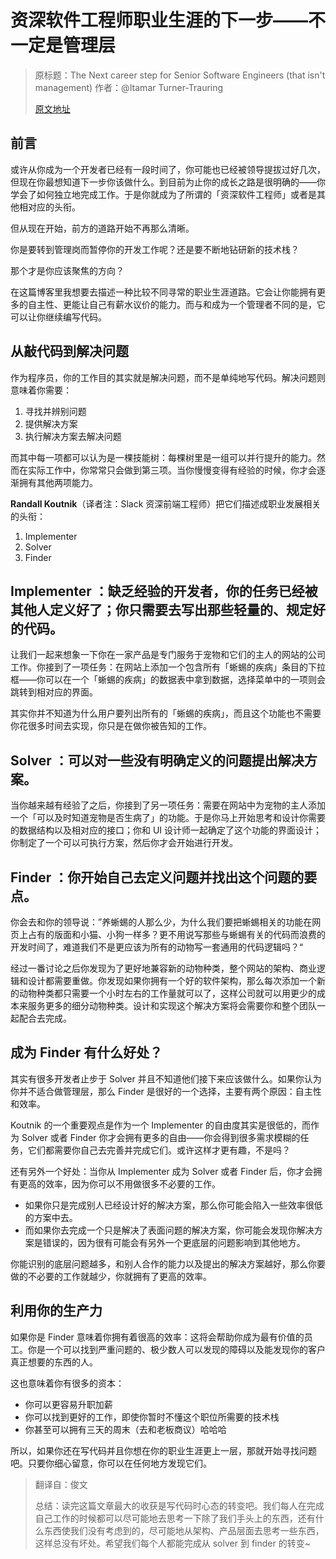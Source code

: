 # 资深软件工程师职业生涯的下一步——不一定是管理层

>原标题：The Next career step for Senior Software Engineers (that isn't management)
>作者：@Itamar Turner-Trauring
>
>[原文地址](https://codewithoutrules.com/2018/10/10/beyond-senior-software-engineer/)

## 前言
或许从你成为一个开发者已经有一段时间了，你可能也已经被领导提拔过好几次，但现在你最想知道下一步你该做什么。到目前为止你的成长之路是很明确的——你学会了如何独立地完成工作。于是你就成为了所谓的「资深软件工程师」或者是其他相对应的头衔。

但从现在开始，前方的道路开始不再那么清晰。

你是要转到管理岗而暂停你的开发工作呢？还是要不断地钻研新的技术栈？

那个才是你应该聚焦的方向？

在这篇博客里我想要去描述一种比较不同寻常的职业生涯道路。它会让你能拥有更多的自主性、更能让自己有薪水议价的能力。而与和成为一个管理者不同的是，它可以让你继续编写代码。

## 从敲代码到解决问题
作为程序员，你的工作目的其实就是解决问题，而不是单纯地写代码。解决问题则意味着你需要：
1. 寻找并辨别问题
2. 提供解决方案
3. 执行解决方案去解决问题

而其中每一项都可以认为是一棵技能树：每棵树里是一组可以并行提升的能力。然而在实际工作中，你常常只会做到第三项。当你慢慢变得有经验的时候，你才会逐渐拥有其他两项能力。

**Randall Koutnik**（译者注：Slack 资深前端工程师）把它们描述成职业发展相关的头衔：

1. Implementer
2.  Solver
3.  Finder

##  Implementer ：缺乏经验的开发者，你的任务已经被其他人定义好了；你只需要去写出那些轻量的、规定好的代码。
让我们一起来想象一下你在一家产品是专门服务于宠物和它们的主人的网站的公司工作。你接到了一项任务：在网站上添加一个包含所有「蜥蜴的疾病」条目的下拉框——你可以在一个「蜥蜴的疾病」的数据表中拿到数据，选择菜单中的一项则会跳转到相对应的界面。   

其实你并不知道为什么用户要列出所有的「蜥蜴的疾病」，而且这个功能也不需要你花很多时间去实现，你只是在做你被告知的工作。

##  Solver ：可以对一些没有明确定义的问题提出解决方案。
当你越来越有经验了之后，你接到了另一项任务：需要在网站中为宠物的主人添加一个「可以及时知道宠物是否生病了」的功能。于是你马上开始思考和设计你需要的数据结构以及相对应的接口；你和 UI 设计师一起确定了这个功能的界面设计；你制定了一个可以可执行方案，然后你才会开始进行开发。

##  Finder ：你开始自己去定义问题并找出这个问题的要点。

你会去和你的领导说：”养蜥蜴的人那么少，为什么我们要把蜥蜴相关的功能在网页上占有的版面和小猫、小狗一样多？更不用说写那些与蜥蜴有关的代码而浪费的开发时间了，难道我们不是更应该为所有的动物写一套通用的代码逻辑吗？“

经过一番讨论之后你发现为了更好地兼容新的动物种类，整个网站的架构、商业逻辑和设计都需要重做。你发现如果你拥有一个好的软件架构，那么每次添加一个新的动物种类都只需要一个小时左右的工作量就可以了，这样公司就可以用更少的成本来服务更多的细分动物种类。设计和实现这个解决方案将会需要你和整个团队一起配合去完成。

## 成为 Finder 有什么好处？

其实有很多开发者止步于 Solver 并且不知道他们接下来应该做什么。如果你认为你并不适合做管理层，那么 Finder 是很好的一个选择，主要有两个原因：自主性和效率。

Koutnik 的一个重要观点是作为一个 Implementer 的自由度其实是很低的，而作为 Solver 或者 Finder 你才会拥有更多的自由——你会得到很多需求模糊的任务，它们都需要你自己去完善并完成它们。或许这样才更有趣，不是吗？

还有另外一个好处：当你从 Implementer 成为 Solver 或者 Finder 后，你才会拥有更高的效率，因为你可以不用做很多不必要的工作。

- 如果你只是完成别人已经设计好的解决方案，那么你可能会陷入一些效率很低的方案中去。
- 而如果你去完成一个只是解决了表面问题的解决方案，你可能会发现你解决方案是错误的，因为很有可能会有另外一个更底层的问题影响到其他地方。

你能识别的底层问题越多，和别人合作的能力以及提出的解决方案越好，那么你要做的不必要的工作就越少，你就拥有了更高的效率。

## 利用你的生产力

如果你是 Finder 意味着你拥有着很高的效率：这将会帮助你成为最有价值的员工。你是一个可以找到严重问题的、极少数人可以发现的障碍以及能发现你的客户真正想要的东西的人。

这也意味着你有很多的资本：

- 你可以更容易升职加薪
- 你可以找到更好的工作，即使你暂时不懂这个职位所需要的技术栈
- 你甚至可以拥有三天的周末（去和老板商议）哈哈哈

所以，如果你还在写代码并且你想在你的职业生涯更上一层，那就开始寻找问题吧。只要你细心留意，你可以在任何地方发现它们。

> 翻译自：俊文
>
> 总结：读完这篇文章最大的收获是写代码时心态的转变吧。我们每人在完成自己工作的时候都可以尽可能地去思考一下除了我们手头上的东西，还有什么东西使我们没有考虑到的，尽可能地从架构、产品层面去思考一些东西，这样总没有坏处。希望我们每个人都能完成从 solver 到 finder 的转变~